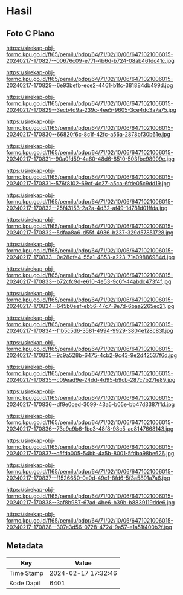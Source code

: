 # Hasil

## Foto C Plano

https://sirekap-obj-formc.kpu.go.id/ff65/pemilu/pdpr/64/71/02/10/06/6471021006015-20240217-170827--00676c09-e77f-4b6d-b724-08ab461dc41c.jpg

https://sirekap-obj-formc.kpu.go.id/ff65/pemilu/pdpr/64/71/02/10/06/6471021006015-20240217-170829--6e93befb-ece2-4461-b1fc-381884db499d.jpg

https://sirekap-obj-formc.kpu.go.id/ff65/pemilu/pdpr/64/71/02/10/06/6471021006015-20240217-170829--3ecb4d9a-239c-4ee5-9605-3ce4dc3a7a75.jpg

https://sirekap-obj-formc.kpu.go.id/ff65/pemilu/pdpr/64/71/02/10/06/6471021006015-20240217-170830--66820f6c-8c1f-42fc-a56a-2878bf30b61e.jpg

https://sirekap-obj-formc.kpu.go.id/ff65/pemilu/pdpr/64/71/02/10/06/6471021006015-20240217-170831--90a0fd59-4a60-48d6-8510-503fbe98909e.jpg

https://sirekap-obj-formc.kpu.go.id/ff65/pemilu/pdpr/64/71/02/10/06/6471021006015-20240217-170831--576f8102-69cf-4c27-a5ca-6fde05c9dd19.jpg

https://sirekap-obj-formc.kpu.go.id/ff65/pemilu/pdpr/64/71/02/10/06/6471021006015-20240217-170832--25f43153-2a2a-4d32-af49-1d781d01ffda.jpg

https://sirekap-obj-formc.kpu.go.id/ff65/pemilu/pdpr/64/71/02/10/06/6471021006015-20240217-170832--5dfaa8a6-d55f-4936-b237-329d57851728.jpg

https://sirekap-obj-formc.kpu.go.id/ff65/pemilu/pdpr/64/71/02/10/06/6471021006015-20240217-170833--0e28dfe4-55a1-4853-a223-71a09886984d.jpg

https://sirekap-obj-formc.kpu.go.id/ff65/pemilu/pdpr/64/71/02/10/06/6471021006015-20240217-170833--b72cfc9d-e610-4e53-9c6f-44abdc473f4f.jpg

https://sirekap-obj-formc.kpu.go.id/ff65/pemilu/pdpr/64/71/02/10/06/6471021006015-20240217-170834--645b0eef-eb56-47c7-9e7d-6baa2265ec21.jpg

https://sirekap-obj-formc.kpu.go.id/ff65/pemilu/pdpr/64/71/02/10/06/6471021006015-20240217-170834--f1b5c5d6-3581-4994-9929-3804e128c83f.jpg

https://sirekap-obj-formc.kpu.go.id/ff65/pemilu/pdpr/64/71/02/10/06/6471021006015-20240217-170835--9c9a528b-6475-4cb2-9c43-9e2d42537f6d.jpg

https://sirekap-obj-formc.kpu.go.id/ff65/pemilu/pdpr/64/71/02/10/06/6471021006015-20240217-170835--c09ead9e-24dd-4d95-b9cb-287c7b27fe89.jpg

https://sirekap-obj-formc.kpu.go.id/ff65/pemilu/pdpr/64/71/02/10/06/6471021006015-20240217-170836--df9e0ced-3099-43a5-b05e-bb47d3387f1d.jpg

https://sirekap-obj-formc.kpu.go.id/ff65/pemilu/pdpr/64/71/02/10/06/6471021006015-20240217-170836--73c9c9b6-1bc3-48f8-98c5-ae8147668143.jpg

https://sirekap-obj-formc.kpu.go.id/ff65/pemilu/pdpr/64/71/02/10/06/6471021006015-20240217-170837--c5fda005-54bb-4a5b-8001-5fdba98be626.jpg

https://sirekap-obj-formc.kpu.go.id/ff65/pemilu/pdpr/64/71/02/10/06/6471021006015-20240217-170837--f1526650-0a0d-49e1-8fd6-5f3a5891a7a6.jpg

https://sirekap-obj-formc.kpu.go.id/ff65/pemilu/pdpr/64/71/02/10/06/6471021006015-20240217-170838--3af8b987-67ad-4be6-b39b-b8839119dde6.jpg

https://sirekap-obj-formc.kpu.go.id/ff65/pemilu/pdpr/64/71/02/10/06/6471021006015-20240217-170828--307e3d56-0728-4724-9a57-e1a51f400b2f.jpg


## Metadata

| Key        | Value               |
| ---------- | ------------------- |
| Time Stamp | 2024-02-17 17:32:46 |
| Kode Dapil | 6401                |



